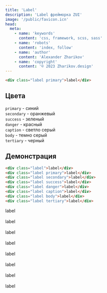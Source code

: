 ```yaml
---
title: 'Label'
description: 'Label фрейморка ZUI'
image: '/public/favicon.icn'
head:
  meta:
    - name: 'keywords'
      content: 'css, framework, scss, sass'
    - name: 'robots'
      content: 'index, follow'
    - name: 'author'
      content: 'Alexander Zharikov'
    - name: 'copyright'
      content: '© 2023 Zharikov.design'
---
```


```html
<div class="label primary">label</div>
```

## Цвета
`primary` - синий  
`secondary` - оранжевый  
`success` - зеленый  
`danger` - красный  
`caption` - светло серый  
`body` - темно серый  
`tertiary` - черный  


## Демонстрация
```html
<div class="label">label</div>
<div class="label primary">label</div>
<div class="label secondary">label</div>
<div class="label success">label</div>
<div class="label danger">label</div>
<div class="label caption">label</div>
<div class="label body">label</div>
<div class="label tertiary">label</div>
```

<div class="label">label</div>&nbsp;
<div class="label primary">label</div>&nbsp;
<div class="label waring">label</div>&nbsp;
<div class="label success">label</div>&nbsp;
<div class="label danger">label</div>&nbsp;
<div class="label caption">label</div>&nbsp;
<div class="label body">label</div>&nbsp;
<div class="label tertiary">label</div>
